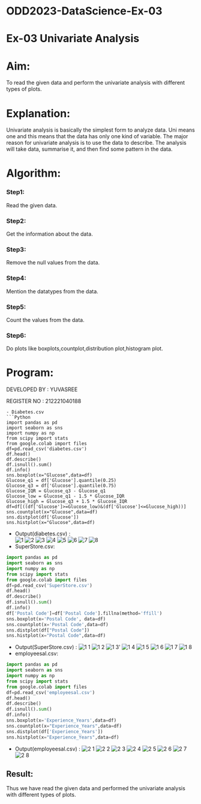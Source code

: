 # ODD2023-DataScience-Ex-03
# Ex-03 Univariate Analysis
# Aim:
To read the given data and perform the univariate analysis with different types of plots.

# Explanation:
Univariate analysis is basically the simplest form to analyze data. Uni means one and this means that the data has only one kind of variable. The major reason for univariate analysis is to use the data to describe. The analysis will take data, summarise it, and then find some pattern in the data.

# Algorithm:
### Step1:
Read the given data.

### Step2:
Get the information about the data.

### Step3:
Remove the null values from the data.

### Step4:
Mention the datatypes from the data.

### Step5:
Count the values from the data.

### Step6:
Do plots like boxplots,countplot,distribution plot,histogram plot.

# Program:
DEVELOPED BY : YUVASREE

REGISTER NO : 212221040188
```
- Diabetes.csv
```Python 
import pandas as pd
import seaborn as sns
import numpy as np
from scipy import stats
from google.colab import files
df=pd.read_csv('diabetes.csv')
df.head()
df.describe()
df.isnull().sum()
df.info()
sns.boxplot(x="Glucose",data=df)
Glucose_q1 = df['Glucose'].quantile(0.25)
Glucose_q3 = df['Glucose'].quantile(0.75)
Glucose_IQR = Glucose_q3 - Glucose_q1
Glucose_low = Glucose_q1 - 1.5 * Glucose_IQR
Glucose_high = Glucose_q3 + 1.5 * Glucose_IQR
df=df[((df['Glucose']>=Glucose_low)&(df['Glucose']<=Glucose_high))]
sns.countplot(x="Glucose",data=df)
sns.distplot(df['Glucose'])
sns.histplot(x="Glucose",data=df)
```
- Output(diabetes.csv) :<br>
![1](https://github.com/Aakash0407/ODD2023-DataScience-Ex-03/assets/118799103/5d11ecab-30ad-4ad9-8745-179ea397b4c0)
![2](https://github.com/Aakash0407/ODD2023-DataScience-Ex-03/assets/118799103/27c8ff73-3e54-41ae-b1ea-050f2a88cb4c)
![3](https://github.com/Aakash0407/ODD2023-DataScience-Ex-03/assets/118799103/0fddfe3e-503b-427d-ba8d-c189dff2bfe9)
![4](https://github.com/Aakash0407/ODD2023-DataScience-Ex-03/assets/118799103/94797d7a-94a2-4f41-b771-a6c10fe35c77)
![5](https://github.com/Aakash0407/ODD2023-DataScience-Ex-03/assets/118799103/885e838b-2752-419e-8b03-91aafa18a43d)
![6](https://github.com/Aakash0407/ODD2023-DataScience-Ex-03/assets/118799103/8f7a6cef-1de6-464e-863b-086ae215aec4)
![7](https://github.com/Aakash0407/ODD2023-DataScience-Ex-03/assets/118799103/2f8c987b-c8d8-4aa7-b7f8-5c9ce8e1a9a4)
![8](https://github.com/Aakash0407/ODD2023-DataScience-Ex-03/assets/118799103/2d58dfcf-c2d9-4836-9e7a-d82fba03929c)
- SuperStore.csv:

```Python
import pandas as pd
import seaborn as sns
import numpy as np
from scipy import stats
from google.colab import files
df=pd.read_csv('SuperStore.csv')
df.head()
df.describe()
df.isnull().sum()
df.info()
df['Postal Code']=df['Postal Code'].fillna(method='ffill')
sns.boxplot(x='Postal Code', data=df)
sns.countplot(x='Postal Code',data=df)
sns.distplot(df["Postal Code"])
sns.histplot(x="Postal Code",data=df)
```
- Output(SuperStore.csv) :
![1 1](https://github.com/Aakash0407/ODD2023-DataScience-Ex-03/assets/118799103/2e0a334e-65d2-4415-9f9b-dc7c9033fc30)
![1 2](https://github.com/Aakash0407/ODD2023-DataScience-Ex-03/assets/118799103/ab730fd1-2d37-4936-a16d-6dd4142ccbc4)
![1 3'](https://github.com/Aakash0407/ODD2023-DataScience-Ex-03/assets/118799103/4c3c8ed2-d67b-42d0-aaeb-7521225c05b0)
![1 4](https://github.com/Aakash0407/ODD2023-DataScience-Ex-03/assets/118799103/3aad2042-88a0-4047-8a3b-3af61012ccd5)
![1 5](https://github.com/Aakash0407/ODD2023-DataScience-Ex-03/assets/118799103/2affa64d-448f-4755-a2d5-46a99318bd38)
![1 6](https://github.com/Aakash0407/ODD2023-DataScience-Ex-03/assets/118799103/5bcb0d34-4caf-4cfc-8ba1-7e6dcd0a6efa)
![1 7](https://github.com/Aakash0407/ODD2023-DataScience-Ex-03/assets/118799103/4a747a26-9f2e-47d6-8041-19a770a05ed9)
![1 8](https://github.com/Aakash0407/ODD2023-DataScience-Ex-03/assets/118799103/c5e8519c-e7b2-4962-83ee-6cc1481c9e47)
- employeesal.csv:
```Python
import pandas as pd
import seaborn as sns
import numpy as np
from scipy import stats
from google.colab import files
df=pd.read_csv('employeesal.csv')
df.head()
df.describe()
df.isnull().sum()
df.info()
sns.boxplot(x='Experience_Years',data=df)
sns.countplot(x="Experience_Years",data=df)
sns.distplot(df['Experience_Years'])
sns.histplot(x="Experience_Years",data=df)
```
- Output(employeesal.csv) :
![2 1](https://github.com/Aakash0407/ODD2023-DataScience-Ex-03/assets/118799103/827bb379-f853-4063-b1c1-5023b47267b0)
![2 2](https://github.com/Aakash0407/ODD2023-DataScience-Ex-03/assets/118799103/4e00764d-90ba-48fd-bcfe-a8a2ed46ff54)
![2 3](https://github.com/Aakash0407/ODD2023-DataScience-Ex-03/assets/118799103/81137f5d-77ab-4ba5-8a12-8b8fc5ce4c0a)
![2 4](https://github.com/Aakash0407/ODD2023-DataScience-Ex-03/assets/118799103/d4a563dd-1a9b-45db-9eb6-775abe492195)
![2 5](https://github.com/Aakash0407/ODD2023-DataScience-Ex-03/assets/118799103/cc0374f6-28b6-40ed-8607-f0339d71f495)
![2 6](https://github.com/Aakash0407/ODD2023-DataScience-Ex-03/assets/118799103/c6398558-1410-4b79-bee8-214e40be2b93)
![2 7](https://github.com/Aakash0407/ODD2023-DataScience-Ex-03/assets/118799103/0b311056-4393-416b-b365-7127ab3fc824)
![2 8](https://github.com/Aakash0407/ODD2023-DataScience-Ex-03/assets/118799103/54ea4074-8cc5-4167-905a-dd63f131fe57)
## Result:
Thus we have read the given data and performed the univariate analysis with different types of plots.
